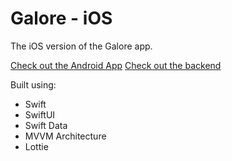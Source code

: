# Galore - iOS

The iOS version of the Galore app. 


[Check out the Android App](https://github.com/m1thrandir225/galore-android)
[Check out the backend](https://github.com/m1thrandir225/galore-services)

Built using:
- Swift
- SwiftUI
- Swift Data
- MVVM Architecture
- Lottie
